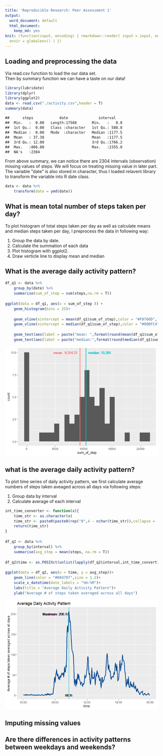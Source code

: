 ```yaml
---
title: 'Reproducible Research: Peer Assessment 1'
output:
  word_document: default
  html_document:
    keep_md: yes
knit: (function(input, encoding) { rmarkdown::render( input = input, encoding = encoding,
  envir = globalenv() ) })
---
```



## Loading and preprocessing the data

Via read.csv function to load the our data set.  
Then by summary function we can have a taste on our data!

```r
library(lubridate)
library(dplyr)
library(ggplot2)
data <- read.csv("./activity.csv",header = T)
summary(data)
```

```
##      steps            date              interval     
##  Min.   :  0.00   Length:17568       Min.   :   0.0  
##  1st Qu.:  0.00   Class :character   1st Qu.: 588.8  
##  Median :  0.00   Mode  :character   Median :1177.5  
##  Mean   : 37.38                      Mean   :1177.5  
##  3rd Qu.: 12.00                      3rd Qu.:1766.2  
##  Max.   :806.00                      Max.   :2355.0  
##  NA's   :2304
```
From above summary, we can notice there are 2304 intervals (observation) missing values of steps. We will focus on treating missing value in later part. The variable "date" is also stored in character, thus I loaded relavent library to transform the variable into R date class.


```r
data <- data %>%
    transform(date = ymd(date))
```


## What is mean total number of steps taken per day?
To plot histogram of total steps taken per day as well as calculate means and median steps taken per day, I preprocess the data in following way:

1. Group the data by date.  
2. Calculate the summation of each data
3. Plot histogram with ggplot2.
4. Draw verticle line to display mean and median

## What is the average daily activity pattern?

```r
df_q1 <- data %>%
    group_by(date) %>%
    summarise(sum_of_step = sum(steps,na.rm = T))

ggplot(data = df_q1, aes(x = sum_of_step )) +
    geom_histogram(bins = 25)+
    
    geom_vline(xintercept = mean(df_q1$sum_of_step),color = "#F8766D", size = 2)+
    geom_vline(xintercept = median(df_q1$sum_of_step),color = "#00BFC4",size = 2)+
    
    geom_text(aes(label = paste("mean: ",format(round(mean(df_q1$sum_of_step),2),big.mark = ",")),x    =mean(df_q1$sum_of_step),y=10),hjust = 1.1, vjust = -0.5,color = "#F8766D") +
    geom_text(aes(label = paste("median:",format(round(median(df_q1$sum_of_step),2),big.mark = ",")),x =mean(df_q1$sum_of_step),y=10),hjust = -0.4, vjust = 0.5,color = "#00BFC4")
```

![](PA1_template_files/figure-html/unnamed-chunk-3-1.png)<!-- -->

## what is the average daily activity pattern?
To plot time series of daily activity pattern, we first calculate average numbers
of steps taken aveaged across all days via following steps:

1. Group data by interval  
2. Calculate average of each interval  


```r
int_time_converter <- function(x){
    time_str <- as.character(x)
    time_str <- paste0(paste0(rep("0",4 - nchar(time_str)),collapse = ''),time_str)
    return(time_str)
}

df_q2 <- data %>%
    group_by(interval) %>%
    summarise(avg_step = mean(steps, na.rm = T))

df_q2$time <- as.POSIXct(unlist(lapply(df_q2$interval,int_time_convert)),format = "%H%M")
    
ggplot(data = df_q2, aes(x = time, y = avg_step))+
    geom_line(color = "#00478f",size = 1.2)+
    scale_x_datetime(date_labels = "%H:%M")+
    labs(title = "Average Daily Activity Pattern")+
    ylab("Average # of steps taken averaged across all days")
```

![](PA1_template_files/figure-html/unnamed-chunk-4-1.png)<!-- -->

## Imputing missing values



## Are there differences in activity patterns between weekdays and weekends?
